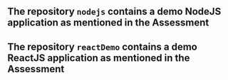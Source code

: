## The repository `nodejs` contains a demo NodeJS application as mentioned in the Assessment
## The repository `reactDemo` contains a demo ReactJS application as mentioned in the Assessment